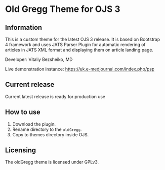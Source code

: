 # Old Gregg Theme for OJS 3
## Information
This is a custom theme for the latest OJS 3 release. It is based on Bootstrap 4 framework and uses JATS Parser Plugin for automatic rendering of articles in JATS XML format and displaying them on article landing page.

Developer: Vitaliy Bezsheiko, MD

Live demonstration instance: https://uk.e-medjournal.com/index.php/psp

## Current release
Current latest release is ready for production use

## How to use
1. Download the plugin.
2. Rename directory to the `oldGregg`.
3. Copy to themes directory inside OJS.

## Licensing
The oldGregg theme is licensed under GPLv3. 
